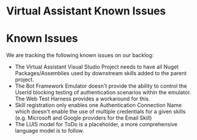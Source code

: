 # Virtual Assistant Known Issues

# Known Issues

We are tracking the following known issues on our backlog:

- The Virtual Assistant Visual Studio Project needs to have all Nuget Packages/Assemblies used by downstream skills added to the parent project.
- The Bot Framework Emulator doesn't provide the ability to control the UserId blocking testing of authentication scenarios within the emulator. The Web Test Harness provides a workaround for this.
- Skill registration only enables one Authentication Connection Name which doesn't enable the use of multiple credentials for a given skills (e.g. Microsoft and Google providers for the Email Skill)
- The LUIS model for ToDo is a placeholder, a more comprehensive language model is to follow.
